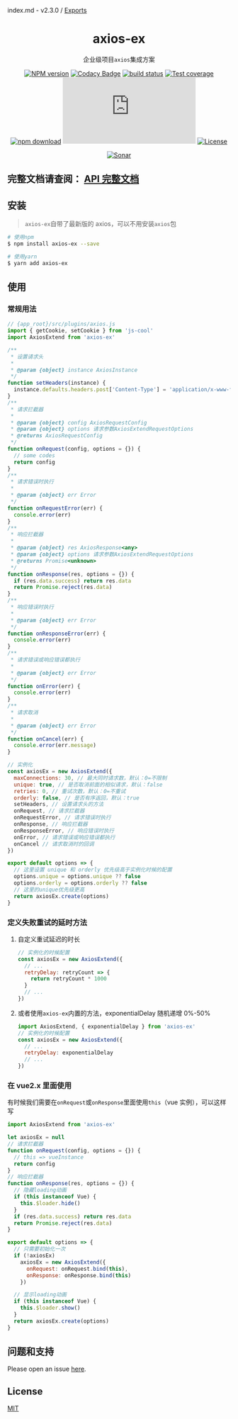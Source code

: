 index.md - v2.3.0 / [Exports](modules.md)

<div style="text-align: center;" align="center">

# axios-ex

企业级项目`axios`集成方案

[![NPM version][npm-image]][npm-url]
[![Codacy Badge][codacy-image]][codacy-url]
[![build status][travis-image]][travis-url]
[![Test coverage][codecov-image]][codecov-url]
[![npm download][download-image]][download-url]
[![gzip][gzip-image]][gzip-url]
[![License][license-image]][license-url]

[![Sonar][sonar-image]][sonar-url]

</div>

## **完整文档请查阅： [API 完整文档](./docs/modules.md)**

## 安装

> `axios-ex`自带了最新版的 axios，可以不用安装`axios`包

```bash
# 使用npm
$ npm install axios-ex --save

# 使用yarn
$ yarn add axios-ex
```

## 使用

### 常规用法

```js
// {app_root}/src/plugins/axios.js
import { getCookie, setCookie } from 'js-cool'
import AxiosExtend from 'axios-ex'

/**
 * 设置请求头
 *
 * @param {object} instance AxiosInstance
 */
function setHeaders(instance) {
  instance.defaults.headers.post['Content-Type'] = 'application/x-www-form-urlencoded'
}
/**
 * 请求拦截器
 *
 * @param {object} config AxiosRequestConfig
 * @param {object} options 请求参数AxiosExtendRequestOptions
 * @returns AxiosRequestConfig
 */
function onRequest(config, options = {}) {
  // some codes
  return config
}
/**
 * 请求错误时执行
 *
 * @param {object} err Error
 */
function onRequestError(err) {
  console.error(err)
}
/**
 * 响应拦截器
 *
 * @param {object} res AxiosResponse<any>
 * @param {object} options 请求参数AxiosExtendRequestOptions
 * @returns Promise<unknown>
 */
function onResponse(res, options = {}) {
  if (res.data.success) return res.data
  return Promise.reject(res.data)
}
/**
 * 响应错误时执行
 *
 * @param {object} err Error
 */
function onResponseError(err) {
  console.error(err)
}
/**
 * 请求错误或响应错误都执行
 *
 * @param {object} err Error
 */
function onError(err) {
  console.error(err)
}
/**
 * 请求取消
 *
 * @param {object} err Error
 */
function onCancel(err) {
  console.error(err.message)
}

// 实例化
const axiosEx = new AxiosExtend({
  maxConnections: 30, // 最大同时请求数，默认：0=不限制
  unique: true, // 是否取消前面的相似请求，默认：false
  retries: 0, // 重试次数，默认：0=不重试
  orderly: false, // 是否有序返回，默认：true
  setHeaders, // 设置请求头的方法
  onRequest, // 请求拦截器
  onRequestError, // 请求错误时执行
  onResponse, // 响应拦截器
  onResponseError, // 响应错误时执行
  onError, // 请求错误或响应错误都执行
  onCancel // 请求取消时的回调
})

export default options => {
  // 这里设置 unique 和 orderly 优先级高于实例化时候的配置
  options.unique = options.unique ?? false
  options.orderly = options.orderly ?? false
  // 这里的unique优先级更高
  return axiosEx.create(options)
}
```

### 定义失败重试的延时方法

1. 自定义重试延迟的时长

   ```js
   // 实例化的时候配置
   const axiosEx = new AxiosExtend({
     // ...
     retryDelay: retryCount => {
       return retryCount * 1000
     }
     // ...
   })
   ```

2. 或者使用`axios-ex`内置的方法，exponentialDelay 随机递增 0%-50%

   ```js
   import AxiosExtend, { exponentialDelay } from 'axios-ex'
   // 实例化的时候配置
   const axiosEx = new AxiosExtend({
     // ...
     retryDelay: exponentialDelay
     // ...
   })
   ```

### 在 vue2.x 里面使用

有时候我们需要在`onRequest`或`onResponse`里面使用`this`（vue 实例），可以这样写

```js
import AxiosExtend from 'axios-ex'

let axiosEx = null
// 请求拦截器
function onRequest(config, options = {}) {
  // this => vueInstance
  return config
}
// 响应拦截器
function onResponse(res, options = {}) {
  // 隐藏loading动画
  if (this instanceof Vue) {
    this.$loader.hide()
  }
  if (res.data.success) return res.data
  return Promise.reject(res.data)
}

export default options => {
  // 只需要初始化一次
  if (!axiosEx)
    axiosEx = new AxiosExtend({
      onRequest: onRequest.bind(this),
      onResponse: onResponse.bind(this)
    })

  // 显示loading动画
  if (this instanceof Vue) {
    this.$loader.show()
  }
  return axiosEx.create(options)
}
```

## 问题和支持

Please open an issue [here](https://github.com/saqqdy/axios-ex/issues).

## License

[MIT](LICENSE)

[npm-image]: https://img.shields.io/npm/v/axios-ex.svg?style=flat-square
[npm-url]: https://npmjs.org/package/axios-ex
[codacy-image]: https://app.codacy.com/project/badge/Grade/f70d4880e4ad4f40aa970eb9ee9d0696
[codacy-url]: https://www.codacy.com/gh/saqqdy/axios-ex/dashboard?utm_source=github.com&utm_medium=referral&utm_content=saqqdy/axios-ex&utm_campaign=Badge_Grade
[travis-image]: https://travis-ci.com/saqqdy/axios-ex.svg?branch=master
[travis-url]: https://travis-ci.com/saqqdy/axios-ex
[codecov-image]: https://img.shields.io/codecov/c/github/saqqdy/axios-ex.svg?style=flat-square
[codecov-url]: https://codecov.io/github/saqqdy/axios-ex?branch=master
[download-image]: https://img.shields.io/npm/dm/axios-ex.svg?style=flat-square
[download-url]: https://npmjs.org/package/axios-ex
[gzip-image]: http://img.badgesize.io/https://unpkg.com/axios-ex/lib/index.js?compression=gzip&label=gzip%20size:%20JS
[gzip-url]: http://img.badgesize.io/https://unpkg.com/axios-ex/lib/index.js?compression=gzip&label=gzip%20size:%20JS
[license-image]: https://img.shields.io/badge/License-MIT-yellow.svg
[license-url]: LICENSE
[sonar-image]: https://sonarcloud.io/api/project_badges/quality_gate?project=saqqdy_axios-ex
[sonar-url]: https://sonarcloud.io/dashboard?id=saqqdy_axios-ex
